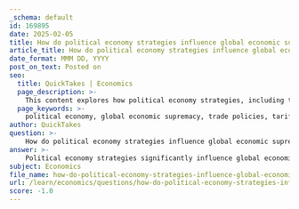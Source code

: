 ```yaml
---
_schema: default
id: 169895
date: 2025-02-05
title: How do political economy strategies influence global economic supremacy?
article_title: How do political economy strategies influence global economic supremacy?
date_format: MMM DD, YYYY
post_on_text: Posted on
seo:
  title: QuickTakes | Economics
  page_description: >-
    This content explores how political economy strategies, including trade policies, globalization, and national security considerations, influence global economic supremacy and dynamics.
  page_keywords: >-
    political economy, global economic supremacy, trade policies, tariffs, globalization, economic power dynamics, national security, recession management, economic predictions, value assignment, international trade
author: QuickTakes
question: >-
    How do political economy strategies influence global economic supremacy?
answer: >-
    Political economy strategies significantly influence global economic supremacy by shaping the interactions between economic policies and political objectives. Here are several ways in which these strategies manifest and their implications for global economic dynamics:\n\n1. **Trade Policies and Tariffs**: Governments often implement tariffs as a means to protect domestic industries from foreign competition. This can lead to reduced imports and exports, which may increase consumer prices and contribute to economic contraction during recessions. For instance, the U.S. has used tariffs as a tool to assert its economic power, particularly against nations perceived as threats, such as China. This not only affects bilateral trade relationships but also sends a signal to other countries about the U.S.'s commitment to maintaining its economic supremacy.\n\n2. **Globalization and Interconnectedness**: The global economy is characterized by the interconnectedness of markets and multinational corporations. Political economy strategies that promote globalization can enhance a country's economic influence by facilitating trade and investment across borders. Conversely, protectionist policies can lead to economic isolation, impacting a nation's ability to compete globally.\n\n3. **Economic Power Dynamics**: Political economy examines how economic power is distributed and exercised. Countries with robust economic strategies can leverage their economic strength to influence global policies and institutions. For example, the establishment of trade agreements or economic blocs can enhance a nation's bargaining power on the global stage, allowing it to shape the rules of international trade to its advantage.\n\n4. **National Security and Economic Strategy**: Political considerations often drive economic policies, particularly in the context of national security. Governments may prioritize economic strategies that bolster their geopolitical standing. For instance, the U.S. has been known to use economic sanctions as a tool to exert pressure on nations that challenge its interests, thereby reinforcing its position as a global superpower.\n\n5. **Economic Predictions and Recession Management**: Political economy strategies also involve anticipating economic trends and managing potential recessions. By implementing monetary policies that stabilize the economy, governments can mitigate the impacts of economic downturns, thereby maintaining their influence and stability in the global market.\n\n6. **Value Assignment in Economics**: The way countries assign value to resources and economic interactions can reflect their political priorities. For example, investments in technology and innovation can be seen as a strategy to enhance economic competitiveness and assert global leadership.\n\nIn summary, political economy strategies are crucial in shaping the landscape of global economic supremacy. They influence trade relationships, economic power dynamics, and the overall interconnectedness of the global economy. As nations navigate these complexities, their ability to effectively implement and adapt their economic strategies will determine their standing in the global hierarchy.
subject: Economics
file_name: how-do-political-economy-strategies-influence-global-economic-supremacy.md
url: /learn/economics/questions/how-do-political-economy-strategies-influence-global-economic-supremacy
score: -1.0
---
```


&nbsp;